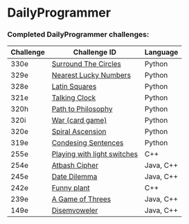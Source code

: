 # DailyProgrammer

### Completed DailyProgrammer challenges:

| Challenge  | Challenge ID   | Language |
| ---------- | -------------- | -------- |
| 330e | [Surround The Circles](https://www.reddit.com/r/dailyprogrammer/comments/6y19v2/20170904_challenge_330_easy_surround_the_circles/) | Python |
| 329e | [Nearest Lucky Numbers](https://www.reddit.com/r/dailyprogrammer/comments/6wjscp/2017828_challenge_329_easy_nearest_lucky_numbers/) | Python |
| 328e | [Latin Squares](https://www.reddit.com/r/dailyprogrammer/comments/6v29zk/170821_challenge_328_easy_latin_squares/) | Python |
| 321e | [Talking Clock](https://www.reddit.com/r/dailyprogrammer/comments/6jr76h/20170627_challenge_321_easy_talking_clock/) | Python |
| 320h | [Path to Philosophy](https://www.reddit.com/r/dailyprogrammer/comments/6j7k3x/20170624_challenge_320_hard_path_to_philosophy/) | Python |
| 320i | [War (card game)](https://www.reddit.com/r/dailyprogrammer/comments/6ilyfi/20170621_challenge_320_intermediate_war_card_game/) | Python |
| 320e | [Spiral Ascension](https://www.reddit.com/r/dailyprogrammer/comments/6i60lr/20170619_challenge_320_easy_spiral_ascension/) | Python |
| 319e | [Condesing Sentences](https://www.reddit.com/r/dailyprogrammer/comments/6grwny/20170612_challenge_319_easy_condensing_sentences/) | Python |
| 255e | [Playing with light switches](https://www.reddit.com/r/dailyprogrammer/comments/46zm8m/20160222_challenge_255_easy_playing_with_light) | C++ |
| 254e | [Atbash Cipher](https://www.reddit.com/r/dailyprogrammer/comments/45w6ad/20160216_challenge_254_easy_atbash_cipher) | Java, C++ |
| 245e | [Date Dilemma](https://www.reddit.com/r/dailyprogrammer/comments/3wshp7/20151214_challenge_245_easy_date_dilemma) | Java, C++ |
| 242e | [Funny plant](https://www.reddit.com/r/dailyprogrammer/comments/3twuwf/20151123_challenge_242_easy_funny_plant) | C++ |
| 239e | [A Game of Threes](https://www.reddit.com/r/dailyprogrammer/comments/3r7wxz/20151102_challenge_239_easy_a_game_of_threes) | Java, C++ |
| 149e | [Disemvoweler](https://www.reddit.com/r/dailyprogrammer/comments/1ystvb/022414_challenge_149_easy_disemvoweler) | Java, C++ |





